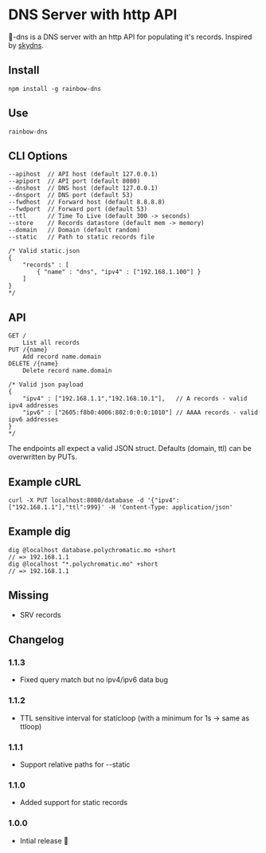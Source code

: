 # DNS Server with http API

:rainbow:-dns is a DNS server with an http API for populating it's records. Inspired by [skydns](https://github.com/skynetservices/skydns).

## Install

    npm install -g rainbow-dns

## Use

    rainbow-dns

## CLI Options

    --apihost  // API host (default 127.0.0.1)
    --apiport  // API port (default 8080)
    --dnshost  // DNS host (default 127.0.0.1)
    --dnsport  // DNS port (default 53)
    --fwdhost  // Forward host (default 8.8.8.8)
    --fwdport  // Forward port (default 53)
    --ttl      // Time To Live (default 300 -> seconds)
    --store    // Records datastore (default mem -> memory)
    --domain   // Domain (default random)
    --static   // Path to static records file

    /* Valid static.json
    {
        "records" : [
            { "name" : "dns", "ipv4" : ["192.168.1.100"] }
        ]
    }
    */

## API

    GET /
        List all records
    PUT /{name}
        Add record name.domain
    DELETE /{name}
        Delete record name.domain

    /* Valid json payload
    {
        "ipv4" : ["192.168.1.1","192.168.10.1"],   // A records - valid ipv4 addresses
        "ipv6" : ["2605:f8b0:4006:802:0:0:0:1010"] // AAAA records - valid ipv6 addresses
    }
    */

The endpoints all expect a valid JSON struct. Defaults (domain, ttl) can be overwritten by PUTs.

## Example cURL

    curl -X PUT localhost:8080/database -d '{"ipv4":["192.168.1.1"],"ttl":999}' -H 'Content-Type: application/json'

## Example dig

    dig @localhost database.polychromatic.mo +short
    // => 192.168.1.1
    dig @localhost "*.polychromatic.mo" +short
    // => 192.168.1.1


## Missing

* SRV records

## Changelog

### 1.1.3

* Fixed query match but no ipv4/ipv6 data bug

### 1.1.2

* TTL sensitive interval for staticloop (with a minimum for 1s -> same as ttloop)

### 1.1.1

* Support relative paths for --static

### 1.1.0

* Added support for static records

### 1.0.0

* Intial release :tada:
